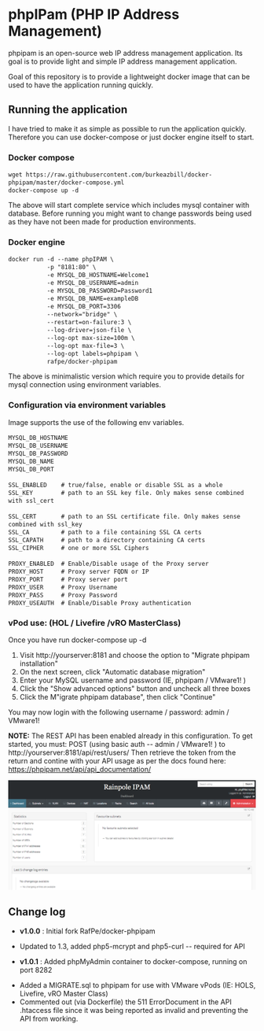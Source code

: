 # phpIPam (PHP IP Address Management)
phpipam is an open-source web IP address management application. Its goal is to provide light and simple IP address management application.

Goal of this repository is to provide a lightweight docker image that can be used to have the application running quickly.

## Running the application
I have tried to make it as simple as possible to run the application quickly. Therefore you can use docker-compose or just docker engine itself to start.

### Docker compose
```
wget https://raw.githubusercontent.com/burkeazbill/docker-phpipam/master/docker-compose.yml
docker-compose up -d
```
The above will start complete service which includes mysql container with database.
Before running you might want to change passwords being used as they have not been made for production environments.

### Docker engine
```
docker run -d --name phpIPAM \
           -p "8181:80" \
           -e MYSQL_DB_HOSTNAME=Welcome1
           -e MYSQL_DB_USERNAME=admin
           -e MYSQL_DB_PASSWORD=Password1
           -e MYSQL_DB_NAME=exampleDB
           -e MYSQL_DB_PORT=3306
           --network="bridge" \
           --restart=on-failure:3 \
           --log-driver=json-file \
           --log-opt max-size=100m \
           --log-opt max-file=3 \
           --log-opt labels=phpipam \
           rafpe/docker-phpipam

```

The above is minimalistic version which require you to provide details for mysql connection using environment variables.


### Configuration via environment variables

Image supports the use of the following env variables.

```shell
MYSQL_DB_HOSTNAME   
MYSQL_DB_USERNAME  
MYSQL_DB_PASSWORD   
MYSQL_DB_NAME        
MYSQL_DB_PORT         

SSL_ENABLED    # true/false, enable or disable SSL as a whole  
SSL_KEY        # path to an SSL key file. Only makes sense combined with ssl_cert  

SSL_CERT       # path to an SSL certificate file. Only makes sense combined with ssl_key  
SSL_CA         # path to a file containing SSL CA certs  
SSL_CAPATH     # path to a directory containing CA certs  
SSL_CIPHER     # one or more SSL Ciphers  

PROXY_ENABLED  # Enable/Disable usage of the Proxy server  
PROXY_HOST     # Proxy server FQDN or IP  
PROXY_PORT     # Proxy server port  
PROXY_USER     # Proxy Username  
PROXY_PASS     # Proxy Password  
PROXY_USEAUTH  # Enable/Disable Proxy authentication  
```
### vPod use: (HOL / Livefire /vRO MasterClass)
Once you have run docker-compose up -d 
1) Visit http://yourserver:8181 and choose the option to "Migrate phpipam installation"
2) On the next screen, click "Automatic database migration"
3) Enter your MySQL username and password (IE, phpipam / VMware1! )
4) Click the "Show advanced options" button and uncheck all three boxes
5) Click the M"igrate phpipam database", then click "Continue"

You may now login with the following username / password: admin / VMware1!

**NOTE:** The REST API has been enabled already in this configuration. To get started, you must:
POST (using basic auth -- admin / VMware1! ) to http://yourserver:8181/api/rest/users/
Then retrieve the token from the return and contine with your API usage as per the docs found here: https://phpipam.net/api/api_documentation/

![PHP IPAM](screenshots/rainpolephpipam.png)

## Change log
* **v1.0.0** : Initial fork RafPe/docker-phpipam
- Updated to 1.3, added php5-mcrypt and php5-curl -- required for API

* **v1.0.1** : Added phpMyAdmin container to docker-compose, running on port 8282
- Added a MIGRATE.sql to phpipam for use with VMware vPods (IE: HOLS, Livefire, vRO Master Class)
- Commented out (via Dockerfile) the 511 ErrorDocument in the API .htaccess file since it was being reported as invalid and preventing the API from working.

